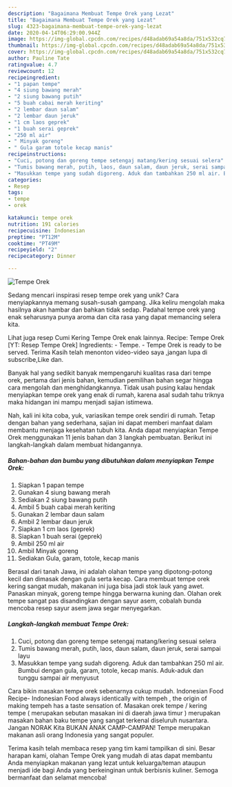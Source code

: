 ```yaml
---
description: "Bagaimana Membuat Tempe Orek yang Lezat"
title: "Bagaimana Membuat Tempe Orek yang Lezat"
slug: 4323-bagaimana-membuat-tempe-orek-yang-lezat
date: 2020-04-14T06:29:00.944Z
image: https://img-global.cpcdn.com/recipes/d48adab69a54a8da/751x532cq70/tempe-orek-foto-resep-utama.jpg
thumbnail: https://img-global.cpcdn.com/recipes/d48adab69a54a8da/751x532cq70/tempe-orek-foto-resep-utama.jpg
cover: https://img-global.cpcdn.com/recipes/d48adab69a54a8da/751x532cq70/tempe-orek-foto-resep-utama.jpg
author: Pauline Tate
ratingvalue: 4.7
reviewcount: 12
recipeingredient:
- "1 papan tempe"
- "4 siung bawang merah"
- "2 siung bawang putih"
- "5 buah cabai merah keriting"
- "2 lembar daun salam"
- "2 lembar daun jeruk"
- "1 cm laos geprek"
- "1 buah serai geprek"
- "250 ml air"
- " Minyak goreng"
- " Gula garam totole kecap manis"
recipeinstructions:
- "Cuci, potong dan goreng tempe setengaj matang/kering sesuai selera"
- "Tumis bawang merah, putih, laos, daun salam, daun jeruk, serai sampai layu"
- "Masukkan tempe yang sudah digoreng. Aduk dan tambahkan 250 ml air. Bumbui dengan gula, garam, totole, kecap manis. Aduk-aduk dan tunggu sampai air menyusut"
categories:
- Resep
tags:
- tempe
- orek

katakunci: tempe orek 
nutrition: 191 calories
recipecuisine: Indonesian
preptime: "PT12M"
cooktime: "PT49M"
recipeyield: "2"
recipecategory: Dinner

---
```



![Tempe Orek](https://img-global.cpcdn.com/recipes/d48adab69a54a8da/751x532cq70/tempe-orek-foto-resep-utama.jpg)

Sedang mencari inspirasi resep tempe orek yang unik? Cara menyiapkannya memang susah-susah gampang. Jika keliru mengolah maka hasilnya akan hambar dan bahkan tidak sedap. Padahal tempe orek yang enak seharusnya punya aroma dan cita rasa yang dapat memancing selera kita.

Lihat juga resep Cumi Kering Tempe Orek enak lainnya. Recipe: Tempe Orek [YT: Resep Tempe Orek] Ingredients: - Tempe. - Tempe Orek is ready to be served. Terima Kasih telah menonton video-video saya ,jangan lupa di subscribe,Like dan.

Banyak hal yang sedikit banyak mempengaruhi kualitas rasa dari tempe orek, pertama dari jenis bahan, kemudian pemilihan bahan segar hingga cara mengolah dan menghidangkannya. Tidak usah pusing kalau hendak menyiapkan tempe orek yang enak di rumah, karena asal sudah tahu triknya maka hidangan ini mampu menjadi sajian istimewa.


Nah, kali ini kita coba, yuk, variasikan tempe orek sendiri di rumah. Tetap dengan bahan yang sederhana, sajian ini dapat memberi manfaat dalam membantu menjaga kesehatan tubuh kita. Anda dapat menyiapkan Tempe Orek menggunakan 11 jenis bahan dan 3 langkah pembuatan. Berikut ini langkah-langkah dalam membuat hidangannya.

<!--inarticleads1-->

##### Bahan-bahan dan bumbu yang dibutuhkan dalam menyiapkan Tempe Orek:

1. Siapkan 1 papan tempe
1. Gunakan 4 siung bawang merah
1. Sediakan 2 siung bawang putih
1. Ambil 5 buah cabai merah keriting
1. Gunakan 2 lembar daun salam
1. Ambil 2 lembar daun jeruk
1. Siapkan 1 cm laos (geprek)
1. Siapkan 1 buah serai (geprek)
1. Ambil 250 ml air
1. Ambil  Minyak goreng
1. Sediakan  Gula, garam, totole, kecap manis


Berasal dari tanah Jawa, ini adalah olahan tempe yang dipotong-potong kecil dan dimasak dengan gula serta kecap. Cara membuat tempe orek kering sangat mudah, makanan ini juga bisa jadi stok lauk yang awet. Panaskan minyak, goreng tempe hingga berwarna kuning dan. Olahan orek tempe sangat pas disandingkan dengan sayur asem, cobalah bunda mencoba resep sayur asem jawa segar menyegarkan. 

<!--inarticleads2-->

##### Langkah-langkah membuat Tempe Orek:

1. Cuci, potong dan goreng tempe setengaj matang/kering sesuai selera
1. Tumis bawang merah, putih, laos, daun salam, daun jeruk, serai sampai layu
1. Masukkan tempe yang sudah digoreng. Aduk dan tambahkan 250 ml air. Bumbui dengan gula, garam, totole, kecap manis. Aduk-aduk dan tunggu sampai air menyusut


Cara bikin masakan tempe orek sebenarnya cukup mudah. Indonesian Food Recipe- Indonesian Food always identically with tempeh , the origin of making tempeh has a taste sensation of. Masakan orek tempe / kering tempe ( merupakan sebutan masakan ini di daerah jawa timur ) merupakan masakan bahan baku tempe yang sangat terkenal diseluruh nusantara. Jangan NORAK Kita BUKAN ANAK CAMP-CAMPAN! Tempe merupakan makanan asli orang Indonesia yang sangat populer. 

Terima kasih telah membaca resep yang tim kami tampilkan di sini. Besar harapan kami, olahan Tempe Orek yang mudah di atas dapat membantu Anda menyiapkan makanan yang lezat untuk keluarga/teman ataupun menjadi ide bagi Anda yang berkeinginan untuk berbisnis kuliner. Semoga bermanfaat dan selamat mencoba!
